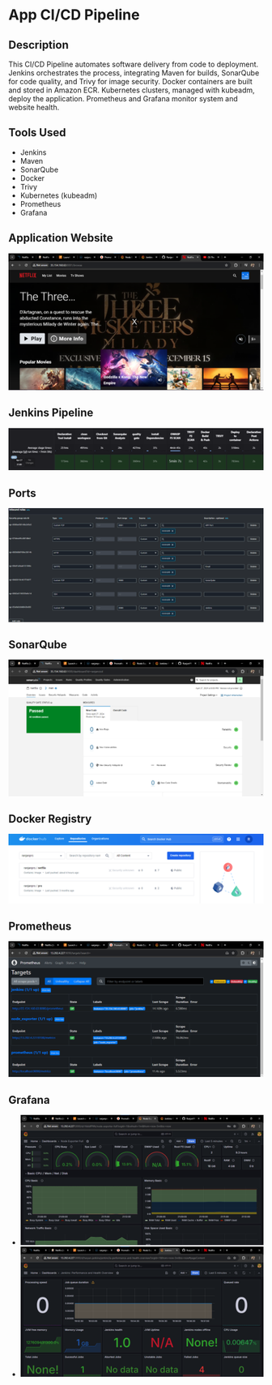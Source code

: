 # App CI/CD Pipeline

## Description
This CI/CD Pipeline automates software delivery from code to deployment. Jenkins orchestrates the process, integrating Maven for builds, SonarQube for code quality, and Trivy for image security. Docker containers are built and stored in Amazon ECR. Kubernetes clusters, managed with kubeadm, deploy the application. Prometheus and Grafana monitor system and website health.

## Tools Used
- Jenkins
- Maven
- SonarQube
- Docker
- Trivy
- Kubernetes (kubeadm)
- Prometheus
- Grafana

## Application Website
![Netflix Homepage](https://github.com/RanjanPRS/App-CICD-Pipeline/blob/main/netflix-homepage.png)

## Jenkins Pipeline
![Jenkins Pipeline](https://github.com/RanjanPRS/App-CICD-Pipeline/blob/main/pipeline.png)

## Ports
![Ports](https://github.com/RanjanPRS/App-CICD-Pipeline/blob/main/ports.png)

## SonarQube
![SonarQube](https://github.com/RanjanPRS/App-CICD-Pipeline/blob/main/sonar.png)

## Docker Registry
![Docker Registry](https://github.com/RanjanPRS/App-CICD-Pipeline/blob/main/docker.png)

## Prometheus
![Prometheus](https://github.com/RanjanPRS/App-CICD-Pipeline/blob/main/prom.png)

## Grafana
- ![Grafana Website](https://github.com/RanjanPRS/App-CICD-Pipeline/blob/main/grafana(web).png)
- ![Grafana Jenkins](https://github.com/RanjanPRS/App-CICD-Pipeline/blob/main/grafana(jenkins).png)
